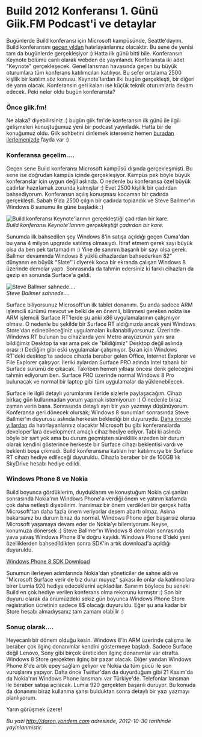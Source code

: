 # Build 2012 Konferansı 1. Günü Giik.FM Podcast'i ve detaylar 

Bugünlerde Build konferansı için Microsoft kampüsünde, Seattle'dayım.
Build konferansını [geçen
yıldan](http://daron.yondem.com/tr/search/build) hatırlayanlarınız
olacaktır. Bu sene de yenisi tam da bugünlerde gerçekleşiyor :) Hatta
ilk günü bitti bile. Konferansın Keynote bölümü canlı olarak webden de
yayınlandı. Konferansta iki adet "Keynote" gerçekleşecek. Genel lansman
havasında geçen bu büyük oturumlara tüm konferans katılımcıları
katılıyor. Bu sefer ortalama 2500 kişilik bir katılım söz konusu.
Keynote'lardan ilki bugün gerçekleşti, bir diğeri de yarın olacak.
Konferansın geri kalanı ise küçük teknik oturumlarla devam edecek. Peki
neler oldu bugün konferansta?

### Önce giik.fm!  

Ne alaka? diyebilirsiniz :) bugün giik.fm'de konferansın ilk günü ile
ilgili gelişmeleri konuştuğumuz yeni bir podcast yayınladık. Hatta bir
de konuğumuz oldu. Giik sohbetini dinlemek isterseniz hemen [buradan
ilerlemenizde](http://giik.fm/build-konferansi-1-gun-degerlendirmesi/)
fayda var :)

### Konferansa geçelim....  

Geçen sene Build konferansı Microsoft kampüsü dışında gerçekleşmişti. Bu
sene ise doğrudan kampüs içinde gerçekleşiyor. Kampüs pek böyle büyük
konferanslar için uygun değil aslında. O nedenle bu konferansa özel
büyük çadırlar hazırlamak zorunda kalmışlar :) Evet 2500 kişilik bir
çadırdan bahsediyorum. Konferansın açılış konuşması kocaman bir çadırda
gerçekleşti. Sabah 9'da 2500 çılgın bir çadırda toplandık ve Steve
Ballmer'ın Windows 8 sunumu ile güne başladık :)

![Build konferansı Keynote'larının gerçekleştiği çadırdan bir
kare.](media/Build_2012_Konferansi_1_Gunu/build_01.jpg)\
*Build konferansı Keynote'larının gerçekleştiği çadırdan bir kare.*

Sunumda ilk bahsedilen şey Windows 8'in satışa açıldığı geçen Cuma'dan
bu yana 4 milyon upgrade satılmış olmasıydı. İtiraf etmem gerek sayı
büyük olsa da ben pek tartamadım :) Yine de sanırım başarılı bir sayı
olsa gerek. Ballmer devamında Windows 8 yüklü cihazlardan bahsederken
82" dünyanın en büyük "Slate"'i diyerek koca bir ekranda çalışan Windows
8 üzerinde demolar yaptı. Sonrasında da tahmin edersiniz ki farklı
cihazları da gezip en sonunda Surface'a geldi.

![Steve Ballmer
sahnede....](media/Build_2012_Konferansi_1_Gunu/build_02.jpg)\
*Steve Ballmer sahnede....*

Surface biliyorsunuz Microsoft'un ilk tablet donanımı. Şu anda sadece
ARM işlemcili sürümü mevcut ve belki de en önemli, bilinmesi gereken
nokta ise ARM işlemcili Surface RT'lerde şu anki x86 uygulamalarının
çalışmıyor olması. O nedenle bu şekilde bir Surface RT aldığınızda ancak
yeni Windows Store'dan edinebileceğiniz uygulamaları
kullanabiliyorsunuz. Üzerinde Windows RT bulunan bu cihazlarda yeni
Metro arayüzünün yanı sıra bildiğimiz Desktop ta var ama pek de
"bildiğimiz" Desktop değil aslında orası :) Dediğim gibi eski
uygulamalar çalışmıyor. Şu an için Windows RT'deki desktop'ta sadece
cihazla beraber gelen Office, Internet Explorer ve File Explorer
çalışıyor. İleriki aylardan Surface PRO adında Intel tabanlı bir Surface
sürümü de çıkacak. Takriben hemen yılbaşı öncesi denk geleceğini tahmin
ediyorum ben. Surface PRO üzerinde normal Windows 8 Pro bulunacak ve
normal bir laptop gibi tüm uygulamalar da yüklenebilecek.

Surface ile ilgili detaylı yorumlarımı ileride sizlerle paylaşacağım.
Cihazı birkaç gün kullanmadan yorum yapmak istemiyorum :) O nedenle
biraz zaman verin bana. Sonrasında detaylı ayrı bir yazı yazmayı
düşünüyorum. Konferansa geri dönecek olursak; Windows 8 sunumları
sonrasında Steve Ballmer'ın duyurusu aslında herkesin beklediği bir
duyuruydu. [Daha önceki
yıllardan](http://daron.yondem.com/tr/post/8deb162f-1f6c-4f7f-b7e3-863bf2d4d47e)
da hatırlayanlarınız olacaktır Microsoft bu gibi konferanslarda
developer'lara development amaçlı cihaz hediye ediyor. Tabi ki aslında
böyle bir şart yok ama bu durum geçmişten süreklilik arzeden bir durum
olarak kendini gösterince herkeste bir Surface cihazı beklentisi vardı
ve beklenti boşa çıkmadı. Build konferansına katılan her katılımcıya bir
Surface RT cihazı hediye edileceği duyuruldu. Cihazla beraber bir de
100GB'lık SkyDrive hesabı hediye edildi.

### Windows Phone 8 ve Nokia  

Build boyunca gördüklerim, duyduklarım ve konuştuğum Nokia çalışanları
sonrasında Nokia'nın Windows Phone'a verdiği önem ve yatırım kafamda çok
daha netleşti diyebilirim. İnanılmaz bir önem verdikleri bir gerçek
hatta Microsoft'tan daha fazla önem veriyorlar desem abartı olmaz.
Aslına bakarsanız bu durum biraz da normal. Windows Phone eğer başarısız
olursa Microsoft yaşamaya devam eder de Nokia'yı bilemiyorum. Neyse,
konumuza dönersek :) Steve Ballmer'ın Windows 8 demoları sonrasında yava
yavaş Windows Phone 8'e doğru kayıldı. Windows Phone 8'deki yeni
özelliklerden bahsedildikten sonra SDK'in artık download'a açıldığı
duyuruldu.

[Windows Phone 8 SDK
Download](http://www.microsoft.com/en-us/download/details.aspx?id=35471)

Sunumun ilerleyen adımlarında Nokia'dan yöneticiler de sahne aldı ve
"Microsoft Surface verir de biz durur muyuz" şakası ile onlar da
katılımcılara birer Lumia 920 hediye edeceklerini açıkladılar. Sanırım
böylece bu seneki Build en çok hediye verilen konferans olma rekorunu
kırmıştır :) Son bir duyuru olarak da önümüzdeki sekiz gün boyunca
Windows Phone Store registration ücretinin sadece 8\$ olacağı duyuruldu.
Eğer şu ana kadar bir Store hesabı almadıysanız tam zamanı olabilir :)

### Sonuç olarak....  

Heyecanlı bir dönem olduğu kesin. Windows 8'in ARM üzerinde çalışma ile
beraber çok ilginç donanımlar kendini göstermeye başladı. Sadece Surface
değil Lenovo, Sony gibi birçok üreticiden ilginç donanımlar var etrafta.
Windows 8 Store gerçekten ilginç bir pazar olacak. Diğer yandan Windows
Phone 8'de artık epey sağlam geliyor ve Nokia da tüm gücü ile son
vuruşlarını yapıyor. Daha önce Twitter'dan da duyurduğum gibi 21
Kasım'da da Nokia'nın Windows Phone lansmanı var Türkiye'de. Telefonlar
lansman ile beraber satışa açılacak. Lumia 920 gerçekten başarılı
duruyor. Bu konuda da donanımı biraz kullanma şansı bulduktan sonra
detaylı bir yazı yazmayı planlıyorum.

Yarın görüşmek üzere!


*Bu yazi http://daron.yondem.com adresinde, 2012-10-30 tarihinde yayinlanmistir.*